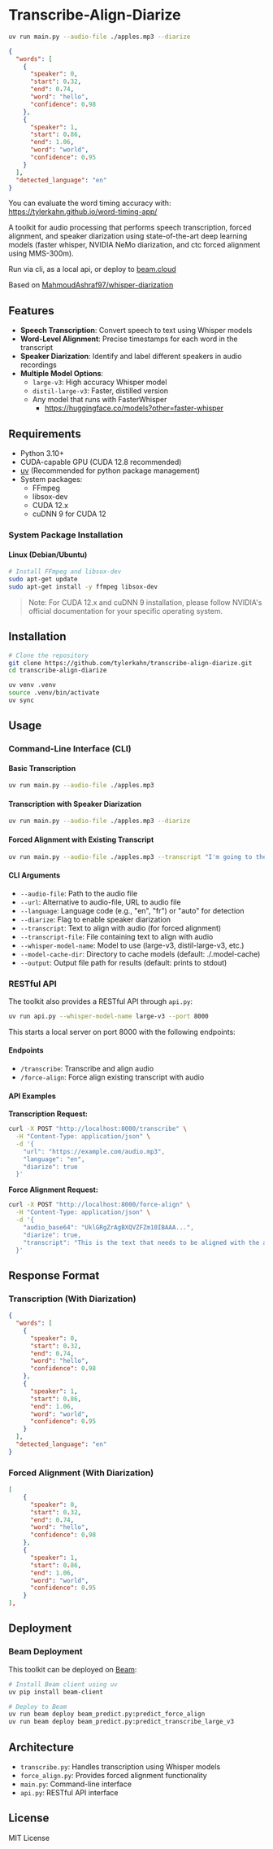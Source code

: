# Transcribe-Align-Diarize

```bash
uv run main.py --audio-file ./apples.mp3 --diarize
```

```json
{
  "words": [
    {
      "speaker": 0,
      "start": 0.32,
      "end": 0.74,
      "word": "hello",
      "confidence": 0.98
    },
    {
      "speaker": 1,
      "start": 0.86,
      "end": 1.06,
      "word": "world",
      "confidence": 0.95
    }
  ],
  "detected_language": "en"
}
```

You can evaluate the word timing accuracy with: https://tylerkahn.github.io/word-timing-app/

A toolkit for audio processing that performs speech transcription, forced alignment, and speaker diarization using state-of-the-art deep learning models (faster whisper, NVIDIA NeMo diarization, and ctc forced alignment using MMS-300m).

Run via cli, as a local api, or deploy to [beam.cloud](https://beam.cloud)

Based on [MahmoudAshraf97/whisper-diarization](https://github.com/MahmoudAshraf97/whisper-diarization)

## Features

- **Speech Transcription**: Convert speech to text using Whisper models
- **Word-Level Alignment**: Precise timestamps for each word in the transcript
- **Speaker Diarization**: Identify and label different speakers in audio recordings
- **Multiple Model Options**:
  - `large-v3`: High accuracy Whisper model
  - `distil-large-v3`: Faster, distilled version
  - Any model that runs with FasterWhisper
    - https://huggingface.co/models?other=faster-whisper

## Requirements

- Python 3.10+
- CUDA-capable GPU (CUDA 12.8 recommended)
- [uv](https://github.com/astral-sh/uv) (Recommended for python package management)
- System packages:
  - FFmpeg
  - libsox-dev
  - CUDA 12.x
  - cuDNN 9 for CUDA 12

### System Package Installation

#### Linux (Debian/Ubuntu)
```bash
# Install FFmpeg and libsox-dev
sudo apt-get update
sudo apt-get install -y ffmpeg libsox-dev
```

> Note: For CUDA 12.x and cuDNN 9 installation, please follow NVIDIA's official documentation for your specific operating system.

## Installation

```bash
# Clone the repository
git clone https://github.com/tylerkahn/transcribe-align-diarize.git
cd transcribe-align-diarize

uv venv .venv
source .venv/bin/activate
uv sync
```

## Usage

### Command-Line Interface (CLI)

#### Basic Transcription

```bash
uv run main.py --audio-file ./apples.mp3
```

#### Transcription with Speaker Diarization

```bash
uv run main.py --audio-file ./apples.mp3 --diarize
```

#### Forced Alignment with Existing Transcript

```bash
uv run main.py --audio-file ./apples.mp3 --transcript "I'm going to the store because I need apples"
```

#### CLI Arguments

- `--audio-file`: Path to the audio file
- `--url`: Alternative to audio-file, URL to audio file
- `--language`: Language code (e.g., "en", "fr") or "auto" for detection
- `--diarize`: Flag to enable speaker diarization
- `--transcript`: Text to align with audio (for forced alignment)
- `--transcript-file`: File containing text to align with audio
- `--whisper-model-name`: Model to use (large-v3, distil-large-v3, etc.)
- `--model-cache-dir`: Directory to cache models (default: ./.model-cache)
- `--output`: Output file path for results (default: prints to stdout)

### RESTful API

The toolkit also provides a RESTful API through `api.py`:

```bash
uv run api.py --whisper-model-name large-v3 --port 8000
```

This starts a local server on port 8000 with the following endpoints:

#### Endpoints

- `/transcribe`: Transcribe and align audio
- `/force-align`: Force align existing transcript with audio

#### API Examples

**Transcription Request:**

```bash
curl -X POST "http://localhost:8000/transcribe" \
  -H "Content-Type: application/json" \
  -d '{
    "url": "https://example.com/audio.mp3",
    "language": "en",
    "diarize": true
  }'
```

**Force Alignment Request:**

```bash
curl -X POST "http://localhost:8000/force-align" \
  -H "Content-Type: application/json" \
  -d '{
    "audio_base64": "UklGRgZrAgBXQVZFZm10IBAAA...",
    "diarize": true,
    "transcript": "This is the text that needs to be aligned with the audio."
  }'
```

## Response Format

### Transcription (With Diarization)

```json
{
  "words": [
    {
      "speaker": 0,
      "start": 0.32,
      "end": 0.74,
      "word": "hello",
      "confidence": 0.98
    },
    {
      "speaker": 1,
      "start": 0.86,
      "end": 1.06,
      "word": "world",
      "confidence": 0.95
    }
  ],
  "detected_language": "en"
}
```

### Forced Alignment (With Diarization)

```json
[
    {
      "speaker": 0,
      "start": 0.32,
      "end": 0.74,
      "word": "hello",
      "confidence": 0.98
    },
    {
      "speaker": 1,
      "start": 0.86,
      "end": 1.06,
      "word": "world",
      "confidence": 0.95
    }
],
```

## Deployment

### Beam Deployment

This toolkit can be deployed on [Beam](https://beam.cloud/):

```bash
# Install Beam client using uv
uv pip install beam-client

# Deploy to Beam
uv run beam deploy beam_predict.py:predict_force_align
uv run beam deploy beam_predict.py:predict_transcribe_large_v3
```

## Architecture

- `transcribe.py`: Handles transcription using Whisper models
- `force_align.py`: Provides forced alignment functionality
- `main.py`: Command-line interface
- `api.py`: RESTful API interface

## License

MIT License
